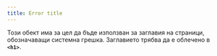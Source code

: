 ```yaml
---
title: Error title
---
```


Този обект има за цел да бъде използван за заглавия на страници, обозначаващи системна грешка. Заглавието трябва да е облечено в **`<h1>`**.